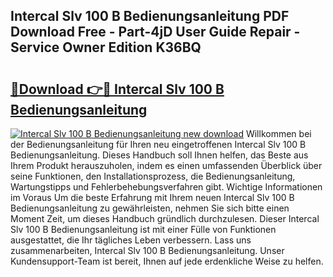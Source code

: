 ## Intercal Slv 100 B Bedienungsanleitung PDF Download Free - Part-4jD User Guide Repair - Service Owner Edition K36BQ

# <h2><a href="http://df5r4sh.blite.top/?on=Intercal+Slv+100+B+Bedienungsanleitung">🔗Download 👉🔴 Intercal Slv 100 B Bedienungsanleitung</a></h2>

[![Intercal Slv 100 B Bedienungsanleitung new download](https://i.imgur.com/lujVjoI.png)](http://df5r4sh.blite.top/?on=Intercal+Slv+100+B+Bedienungsanleitung)
Willkommen bei der Bedienungsanleitung für Ihren neu eingetroffenen Intercal Slv 100 B Bedienungsanleitung. Dieses Handbuch soll Ihnen helfen, das Beste aus Ihrem Produkt herauszuholen, indem es einen umfassenden Überblick über seine Funktionen, den Installationsprozess, die Bedienungsanleitung, Wartungstipps und Fehlerbehebungsverfahren gibt. Wichtige Informationen im Voraus Um die beste Erfahrung mit Ihrem neuen Intercal Slv 100 B Bedienungsanleitung zu gewährleisten, nehmen Sie sich bitte einen Moment Zeit, um dieses Handbuch gründlich durchzulesen. Dieser Intercal Slv 100 B Bedienungsanleitung ist mit einer Fülle von Funktionen ausgestattet, die Ihr tägliches Leben verbessern. Lass uns zusammenarbeiten, Intercal Slv 100 B Bedienungsanleitung. Unser Kundensupport-Team ist bereit, Ihnen auf jede erdenkliche Weise zu helfen.

